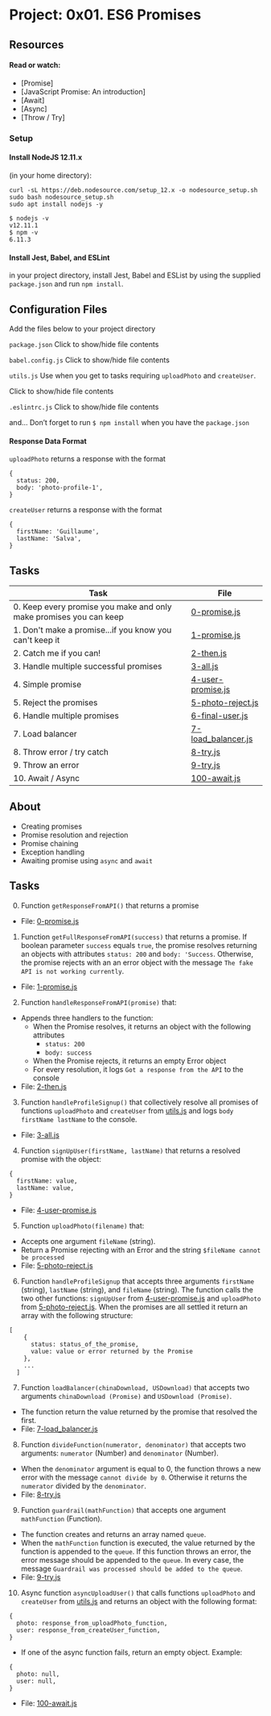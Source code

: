 # Project: 0x01. ES6 Promises

## Resources

#### Read or watch:

* [Promise]
* [JavaScript Promise: An introduction]
* [Await]
* [Async]
* [Throw / Try]

### Setup

#### Install NodeJS 12.11.x

(in your home directory):
```
curl -sL https://deb.nodesource.com/setup_12.x -o nodesource_setup.sh
sudo bash nodesource_setup.sh
sudo apt install nodejs -y
```

```
$ nodejs -v
v12.11.1
$ npm -v
6.11.3
```

#### Install Jest, Babel, and ESLint

in your project directory, install Jest, Babel and ESList by using the supplied `package.json` and run `npm install`.

## Configuration Files

Add the files below to your project directory

`package.json`
Click to show/hide file contents

`babel.config.js`
Click to show/hide file contents

`utils.js`
Use when you get to tasks requiring `uploadPhoto` and `createUser`.

Click to show/hide file contents

`.eslintrc.js`
Click to show/hide file contents

and…
Don’t forget to run `$ npm install` when you have the `package.json`

#### Response Data Format

`uploadPhoto` returns a response with the format
```
{
  status: 200,
  body: 'photo-profile-1',
}
```

`createUser` returns a response with the format

```
{
  firstName: 'Guillaume',
  lastName: 'Salva',
}
```

## Tasks

| Task | File |
| ---- | ---- |
| 0. Keep every promise you make and only make promises you can keep | [0-promise.js](./0-promise.js) |
| 1. Don't make a promise...if you know you can't keep it | [1-promise.js](./1-promise.js) |
| 2. Catch me if you can! | [2-then.js](./2-then.js) |
| 3. Handle multiple successful promises | [3-all.js](./3-all.js) |
| 4. Simple promise | [4-user-promise.js](./4-user-promise.js) |
| 5. Reject the promises | [5-photo-reject.js](./5-photo-reject.js) |
| 6. Handle multiple promises | [6-final-user.js](./6-final-user.js) |
| 7. Load balancer | [7-load_balancer.js](./7-load_balancer.js) |
| 8. Throw error / try catch | [8-try.js](./8-try.js) |
| 9. Throw an error | [9-try.js](./9-try.js) |
| 10. Await / Async | [100-await.js](./100-await.js) |

## About

- Creating promises
- Promise resolution and rejection
- Promise chaining
- Exception handling
- Awaiting promise using `async` and `await`

## Tasks
0. Function `getResponseFromAPI()` that returns a promise
- File: [0-promise.js](0-promise.js)
1. Function `getFullResponseFromAPI(success)` that returns a promise. If boolean parameter `success` equals `true`, the promise resolves returning an objects with attributes `status: 200` and `body: 'Success`. Otherwise, the promise rejects with an an error object with the message `The fake API is not working currently`.
- File: [1-promise.js](1-promise.js)

2. Function `handleResponseFromAPI(promise)` that:
- Appends three handlers to the function:
    - When the Promise resolves, it returns an object with the following attributes
        - `status: 200`
        - `body: success`
    - When the Promise rejects, it returns an empty Error object
    - For every resolution, it logs `Got a response from the API` to the console
- File: [2-then.js](2-then.js)

3. Function `handleProfileSignup()` that collectively resolve all promises of functions `uploadPhoto` and `createUser` from [utils.js](utils.js) and logs `body firstName lastName` to the console.
- File: [3-all.js](3-all.js)

4. Function `signUpUser(firstName, lastName)` that returns a resolved promise with the object:
```
{
  firstName: value,
  lastName: value,
}
```
- File: [4-user-promise.js](4-user-promise.js)

5. Function `uploadPhoto(filename)` that:
- Accepts one argument `fileName` (string).
- Return a Promise rejecting with an Error and the string `$fileName cannot be processed`
- File: [5-photo-reject.js](5-photo-reject.js)

6. Function `handleProfileSignup` that accepts three arguments `firstName` (string), `lastName` (string), and `fileName` (string). The function calls the two other functions: `signUpUser` from [4-user-promise.js](4-user-promise.js) and `uploadPhoto` from [5-photo-reject.js](5-photo-reject.js). When the promises are all settled it return an array with the following structure:
```
[
    {
      status: status_of_the_promise,
      value: value or error returned by the Promise
    },
    ...
  ]
```
7. Function `loadBalancer(chinaDownload, USDownload)` that accepts two arguments `chinaDownload (Promise)` and `USDownload (Promise)`.
- The function return the value returned by the promise that resolved the first.
- File: [7-load_balancer.js](7-load_balancer.js)

8. Function `divideFunction(numerator, denominator)` that accepts two arguments: `numerator` (Number) and `denominator` (Number).
- When the `denominator` argument is equal to 0, the function throws a new error with the message `cannot divide by 0`. Otherwise it returns the `numerator` divided by the `denominator`.
- File: [8-try.js](8-try.js)

9. Function `guardrail(mathFunction)` that accepts one argument `mathFunction` (Function).
- The function creates and returns an array named `queue`.
- When the `mathFunction` function is executed, the value returned by the function is appended to the `queue`. If this function throws an error, the error message should be appended to the `queue`. In every case, the message `Guardrail was processed should be added to the queue`. 
- File: [9-try.js](9-try.js)

10. Async function `asyncUploadUser()` that calls functions `uploadPhoto` and `createUser` from [utils.js](utils.js) and returns an object with the following format:
```
{
  photo: response_from_uploadPhoto_function,
  user: response_from_createUser_function,
}
```
- If one of the async function fails, return an empty object. Example:
```
{
  photo: null,
  user: null,
}
```
- File: [100-await.js](100-await.js)